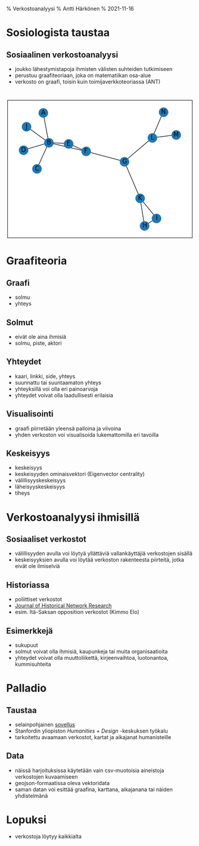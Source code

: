 % Verkostoanalyysi
% Antti Härkönen
% 2021-11-16

# Sosiologista taustaa

## Sosiaalinen verkostoanalyysi

- joukko lähestymistapoja ihmisten välisten suhteiden tutkimiseen
- perustuu graafiteoriaan, joka on matematiikan osa-alue
- verkosto on graafi, toisin kuin toimijaverkkoteoriassa (ANT)

#

![verkosto](../img/network_1.png)

# Graafiteoria

## Graafi

- solmu
- yhteys

## Solmut

- eivät ole aina ihmisiä
- solmu, piste, aktori

## Yhteydet

- kaari, linkki, side, yhteys
- suunnattu tai suuntaamaton yhteys
- yhteyksillä voi olla eri painoarvoja
- yhteydet voivat olla laadullisesti erilaisia

## Visualisointi

- graafi piirretään yleensä palloina ja viivoina
- yhden verkoston voi visualisoida lukemattomilla eri tavoilla

## Keskeisyys

- keskeisyys
- keskeisyyden ominaisvektori (Eigenvector centrality)
- välillisyyskeskeisyys
- läheisyyskeskeisyys
- tiheys

# Verkostoanalyysi ihmisillä

## Sosiaaliset verkostot

- välillisyyden avulla voi löytyä yllättäviä vallankäyttäjiä verkostojen sisällä
- keskeisyyksien avulla voi löytää verkoston rakenteesta piirteitä, jotka eivät ole ilmiselviä

## Historiassa

- poliittiset verkostot
- [Journal of Historical Network Research](https://jhnr.uni.lu/index.php/jhnr/index) 
- esim. Itä-Saksan opposition verkostot (Kimmo Elo)

## Esimerkkejä

- sukupuut
- solmut voivat olla ihmisiä, kaupunkeja tai muita organisaatioita
- yhteydet voivat olla muuttoliikettä, kirjeenvaihtoa, luotonantoa, kummisuhteita

# Palladio

## Taustaa

- selainpohjainen [sovellus](https://hdlab.stanford.edu/palladio-app)
- Stanfordin yliopiston _Humanities + Design_ -keskuksen työkalu
- tarkoitettu avaamaan verkostot, kartat ja aikajanat humanisteille

## Data

- näissä harjoituksissa käytetään vain csv-muotoisia aineistoja verkostojen kuvaamiseen
- geojson-formaatissa oleva vektoridata
- saman datan voi esittää graafina, karttana, aikajanana tai näiden yhdistelmänä

# Lopuksi

- verkostoja löytyy kaikkialta
